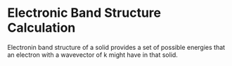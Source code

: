 # Electronic Band Structure Calculation
Electronin band structure of a solid provides a set of possible energies that an electron with a wavevector of k might have in that solid.  
